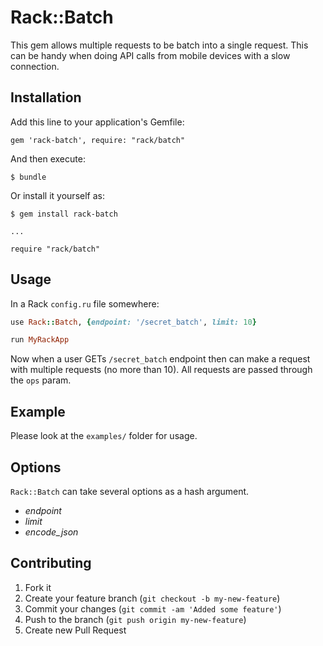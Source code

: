 # Rack::Batch

This gem allows multiple requests to be batch into a single request. This can be handy when doing API calls from mobile devices with a slow connection.

## Installation

Add this line to your application's Gemfile:

    gem 'rack-batch', require: "rack/batch"

And then execute:

    $ bundle

Or install it yourself as:

    $ gem install rack-batch

    ...

    require "rack/batch"

## Usage

In a Rack `config.ru` file somewhere:

```ruby
use Rack::Batch, {endpoint: '/secret_batch', limit: 10}

run MyRackApp
```

Now when a user GETs `/secret_batch` endpoint then can make a request with multiple requests (no more than 10). All requests are passed through the `ops` param.

## Example

Please look at the `examples/` folder for usage.

## Options

`Rack::Batch` can take several options as a hash argument.

* *endpoint*
* *limit*
* *encode_json*

## Contributing

1. Fork it
2. Create your feature branch (`git checkout -b my-new-feature`)
3. Commit your changes (`git commit -am 'Added some feature'`)
4. Push to the branch (`git push origin my-new-feature`)
5. Create new Pull Request
